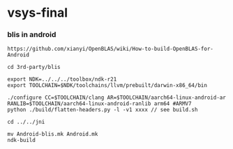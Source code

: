 # vsys-final

### blis in android

    https://github.com/xianyi/OpenBLAS/wiki/How-to-build-OpenBLAS-for-Android

    cd 3rd-party/blis

    export NDK=../../../toolbox/ndk-r21
    export TOOLCHAIN=$NDK/toolchains/llvm/prebuilt/darwin-x86_64/bin

    ./configure CC=$TOOLCHAIN/clang AR=$TOOLCHAIN/aarch64-linux-android-ar RANLIB=$TOOLCHAIN/aarch64-linux-android-ranlib arm64 #ARMV7
    python ./build/flatten-headers.py -l -v1 xxxx // see build.sh

    cd ../../jni

    mv Android-blis.mk Android.mk
    ndk-build
